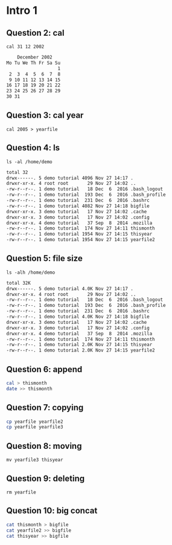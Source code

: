 # Intro 1

## Question 2: cal

`cal 31 12 2002`

```bash
    December 2002
Mo Tu We Th Fr Sa Su
                   1
 2  3  4  5  6  7  8
 9 10 11 12 13 14 15
16 17 18 19 20 21 22
23 24 25 26 27 28 29
30 31
```

## Question 3: cal year

`cal 2005 > yearfile`

## Question 4: ls

`ls -al /home/demo`

```bash
total 32
drwx------. 5 demo tutorial 4096 Nov 27 14:17 .
drwxr-xr-x. 4 root root       29 Nov 27 14:02 ..
-rw-r--r--. 1 demo tutorial   18 Dec  6  2016 .bash_logout
-rw-r--r--. 1 demo tutorial  193 Dec  6  2016 .bash_profile
-rw-r--r--. 1 demo tutorial  231 Dec  6  2016 .bashrc
-rw-r--r--. 1 demo tutorial 4082 Nov 27 14:18 bigfile
drwxr-xr-x. 3 demo tutorial   17 Nov 27 14:02 .cache
drwxr-xr-x. 3 demo tutorial   17 Nov 27 14:02 .config
drwxr-xr-x. 4 demo tutorial   37 Sep  8  2014 .mozilla
-rw-r--r--. 1 demo tutorial  174 Nov 27 14:11 thismonth
-rw-r--r--. 1 demo tutorial 1954 Nov 27 14:15 thisyear
-rw-r--r--. 1 demo tutorial 1954 Nov 27 14:15 yearfile2
```

## Question 5: file size

`ls -alh /home/demo`

```bash
total 32K
drwx------. 5 demo tutorial 4.0K Nov 27 14:17 .
drwxr-xr-x. 4 root root       29 Nov 27 14:02 ..
-rw-r--r--. 1 demo tutorial   18 Dec  6  2016 .bash_logout
-rw-r--r--. 1 demo tutorial  193 Dec  6  2016 .bash_profile
-rw-r--r--. 1 demo tutorial  231 Dec  6  2016 .bashrc
-rw-r--r--. 1 demo tutorial 4.0K Nov 27 14:18 bigfile
drwxr-xr-x. 3 demo tutorial   17 Nov 27 14:02 .cache
drwxr-xr-x. 3 demo tutorial   17 Nov 27 14:02 .config
drwxr-xr-x. 4 demo tutorial   37 Sep  8  2014 .mozilla
-rw-r--r--. 1 demo tutorial  174 Nov 27 14:11 thismonth
-rw-r--r--. 1 demo tutorial 2.0K Nov 27 14:15 thisyear
-rw-r--r--. 1 demo tutorial 2.0K Nov 27 14:15 yearfile2
```

## Question 6: append

```bash
cal > thismonth
date >> thismonth
```

## Question 7: copying

```bash
cp yearfile yearfile2
cp yearfile yearfile3
```

## Question 8: moving

`mv yearfile3 thisyear`

## Question 9: deleting

`rm yearfile`

## Question 10: big concat

```bash
cat thismonth > bigfile
cat yearfile2 >> bigfile
cat thisyear >> bigfile
```